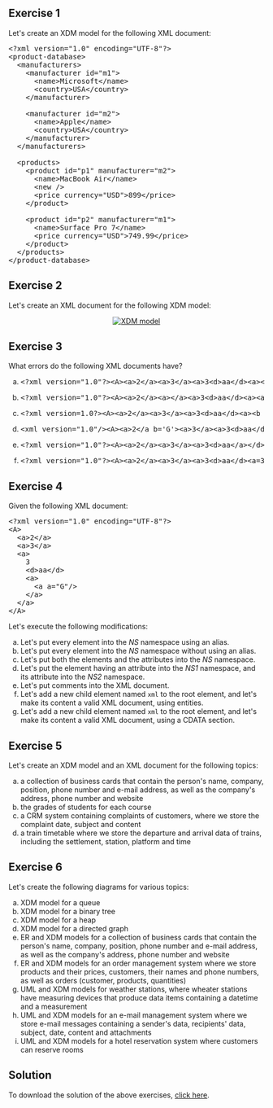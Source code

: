 ## Exercise 1

Let's create an XDM model for the following XML document:

<pre class="prettyprint lang-xml">
&lt;?xml version=&quot;1.0&quot; encoding=&quot;UTF-8&quot;?&gt;
&lt;product-database&gt;
  &lt;manufacturers&gt;
    &lt;manufacturer id=&quot;m1&quot;&gt;
      &lt;name&gt;Microsoft&lt;/name&gt;
      &lt;country&gt;USA&lt;/country&gt;
    &lt;/manufacturer&gt;

    &lt;manufacturer id=&quot;m2&quot;&gt;
      &lt;name&gt;Apple&lt;/name&gt;
      &lt;country&gt;USA&lt;/country&gt;
    &lt;/manufacturer&gt;
  &lt;/manufacturers&gt;

  &lt;products&gt;
    &lt;product id=&quot;p1&quot; manufacturer=&quot;m2&quot;&gt;
      &lt;name&gt;MacBook Air&lt;/name&gt;
      &lt;new /&gt;
      &lt;price currency=&quot;USD&quot;&gt;899&lt;/price&gt;
    &lt;/product&gt;

    &lt;product id=&quot;p2&quot; manufacturer=&quot;m1&quot;&gt;
      &lt;name&gt;Surface Pro 7&lt;/name&gt;
      &lt;price currency=&quot;USD&quot;&gt;749.99&lt;/price&gt;
    &lt;/product&gt;
  &lt;/products&gt;
&lt;/product-database&gt;</pre>

## Exercise 2

Let's create an XML document for the following XDM model:

<p align="center">
  <a href="assets/courses/xml/lab01/exercise02/movie-database.xdm.dot.png" target="_blank">
    <img src="assets/courses/xml/lab01/exercise02/movie-database.xdm.dot.png" alt="XDM model" loading="lazy">
  </a>
</p>

## Exercise 3

What errors do the following XML documents have?

<ol type="a">
  <li>
    <pre>&lt;?xml version=&quot;1.0&quot;?&gt;&lt;A&gt;&lt;a&gt;2&lt;/a&gt;&lt;a&gt;3&lt;/a&gt;&lt;a&gt;3&lt;d&gt;aa&lt;/d&gt;&lt;a&gt;&lt;a a=&quot;G&quot;&gt;&lt;/A&gt;</pre>
  </li>
  <li>
    <pre>&lt;?xml version=&quot;1.0&quot;?&gt;&lt;A&gt;&lt;a&gt;2&lt;/a&gt;&lt;a&gt;&lt;/a&gt;&lt;a&gt;3&lt;d&gt;aa&lt;/d&gt;&lt;a&gt;&lt;a a=&quot;G&quot;/&gt;&lt;/A&gt;</pre>
  </li>
  <li>
    <pre>&lt;?xml version=1.0?&gt;&lt;A&gt;&lt;a&gt;2&lt;/a&gt;&lt;a&gt;3&lt;/a&gt;&lt;a&gt;3&lt;d&gt;aa&lt;/d&gt;&lt;a&gt;&lt;b a=&apos;G&apos;&gt;&lt;/A&gt;</pre>
  </li>
  <li>
    <pre>&lt;xml version=&quot;1.0&quot;/&gt;&lt;A&gt;&lt;a&gt;2&lt;/a b=&apos;G&apos;&gt;&lt;a&gt;3&lt;/a&gt;&lt;a&gt;3&lt;d&gt;aa&lt;/d&gt;&lt;a&gt;&lt;a&gt;&lt;/a&gt;</pre>
  </li>
  <li>
    <pre>&lt;?xml version=&quot;1.0&quot;?&gt;&lt;A&gt;&lt;a&gt;2&lt;/a&gt;&lt;a&gt;3&lt;/a&gt;&lt;a&gt;3&lt;d&gt;aa&lt;/a&gt;&lt;/d&gt;&lt;a/&gt;&lt;/A&gt;&lt;a&gt;2&lt;/a&gt;</pre>
  </li>
  <li>
    <pre>&lt;?xml version=&quot;1.0&quot;?&gt;&lt;A&gt;&lt;a&gt;2&lt;/a&gt;&lt;a&gt;3&lt;/a&gt;&lt;a&gt;3&lt;d&gt;aa&lt;/d&gt;&lt;a=3&gt;&lt;a&gt;&lt;/A&gt;</pre>
  </li>
</ol>

## Exercise 4

Given the following XML document:

<pre class="prettyprint lang-xml">&lt;?xml version=&quot;1.0&quot; encoding=&quot;UTF-8&quot;?&gt;
&lt;A&gt;
  &lt;a&gt;2&lt;/a&gt;
  &lt;a&gt;3&lt;/a&gt;
  &lt;a&gt;
    3
    &lt;d&gt;aa&lt;/d&gt;
    &lt;a&gt;
      &lt;a a=&quot;G&quot;/&gt;
    &lt;/a&gt;
  &lt;/a&gt;
&lt;/A&gt;</pre>

Let's execute the following modifications:

<ol type="a">
  <li>Let's put every element into the <i>NS</i> namespace using an alias.</li>
  <li>Let's put every element into the <i>NS</i> namespace without using an alias.</li>
  <li>Let's put both the elements and the attributes into the <i>NS</i> namespace.</li>
  <li>Let's put the element having an attribute into the <i>NS1</i> namespace, and its attribute into the <i>NS2</i> namespace.</li>
  <li>Let's put comments into the XML document.</li>
  <li>Let's add a new child element named <code>xml</code> to the root element, and let's make its content a valid XML document, using entities.</li>
  <li>Let's add a new child element named <code>xml</code> to the root element, and let's make its content a valid XML document, using a CDATA section.</li>
</ol>

## Exercise 5

Let's create an XDM model and an XML document for the following topics:

<ol type="a">
  <li>a collection of business cards that contain the person's name, company, position, phone number and e-mail address, as well as the company's address, phone number and website</li>
  <li>the grades of students for each course</li>
  <li>a CRM system containing complaints of customers, where we store the complaint date, subject and content</li>
  <li>a train timetable where we store the departure and arrival data of trains, including the settlement, station, platform and time</li>
</ol>

## Exercise 6

Let's create the following diagrams for various topics:

<ol type="a">
  <li>XDM model for a queue</li>
  <li>XDM model for a binary tree</li>
  <li>XDM model for a heap</li>
  <li>XDM model for a directed graph</li>
  <li>ER and XDM models for a collection of business cards that contain the person's name, company, position, phone number and e-mail address, as well as the company's address, phone number and website</li>
  <li>ER and XDM models for an order management system where we store products and their prices, customers, their names and phone numbers, as well as orders (customer, products, quantities)</li>
  <li>UML and XDM models for weather stations, where wheater stations have measuring devices that produce data items containing a datetime and a measurement</li>
  <li>UML and XDM models for an e-mail management system where we store e-mail messages containing a sender's data, recipients' data, subject, date, content and attachments</li>
  <li>UML and XDM models for a hotel reservation system where customers can reserve rooms</li>
</ol>

## Solution

To download the solution of the above exercises, [click here](assets/courses/xml/lab01/solution.zip).
